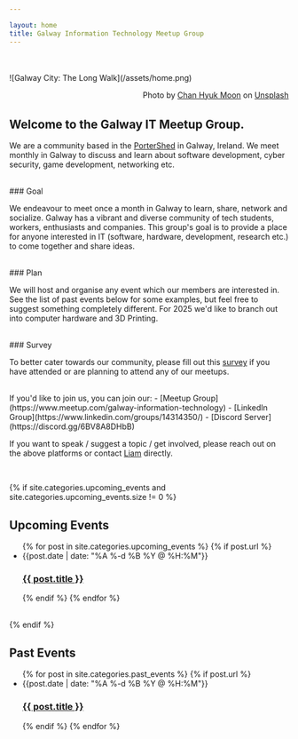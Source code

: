 ```yaml
---

layout: home
title: Galway Information Technology Meetup Group
---
```


<br/>
<br/>
![Galway City: The Long Walk](/assets/home.png)
<p style="float:right;">Photo by <a href="https://unsplash.com/@mch1565?utm_content=creditCopyText&utm_medium=referral&utm_source=unsplash" target="_blank">Chan Hyuk Moon</a> on <a href="https://unsplash.com/photos/white-and-brown-concrete-building-beside-body-of-water-during-daytime-B0eewq7EbVY?utm_content=creditCopyText&utm_medium=referral&utm_source=unsplash" target="_blank">Unsplash</a></p>

<br/>
<br/>
<br/>

## Welcome to the Galway IT Meetup Group.

We are a community based in the [PorterShed](https://portershed.com/) in Galway, Ireland. We meet monthly in Galway to discuss and learn about software development, cyber security, game development, networking etc. 

<br/>
### Goal

We endeavour to meet once a month in Galway to learn, share, network and socialize. Galway has a vibrant and diverse community of tech students, workers, enthusiasts and companies. This group's goal is to provide a place for anyone interested in IT (software, hardware, development, research etc.) to come together and share ideas.

<br/>
### Plan

We will host and organise any event which our members are interested in. See the list of past events below for some examples, but feel free to suggest something completely different. For 2025 we'd like to branch out into computer hardware and 3D Printing.

<br/>
### Survey

To better cater towards our community, please fill out this [survey](https://forms.gle/FXhGsr7U3yEpZkMR9) if you have attended or are planning to attend any of our meetups.

<br/>
If you'd like to join us, you can join our: 
- [Meetup Group](https://www.meetup.com/galway-information-technology)
- [LinkedIn Group](https://www.linkedin.com/groups/14314350/)
- [Discord Server](https://discord.gg/6BV8A8DHbB)

If you want to speak / suggest a topic / get involved, please reach out on the above platforms or contact [Liam](https://www.linkedin.com/in/liamkrewer/) directly.

<br/>


{% if site.categories.upcoming_events and site.categories.upcoming_events.size != 0 %}
## Upcoming Events
<ul class="post-list">
{% for post in site.categories.upcoming_events %}
{% if post.url %}
<li>
    <span class="post-meta">{{post.date | date: "%A %-d %B %Y @ %H:%M"}}</span>
    <h3>
        <a class="post-link" href="{{ post.url }}">{{ post.title }}</a>
    </h3>
</li>
{% endif %}
{% endfor %}
</ul>
<br/>
{% endif %}

## Past Events

<ul class="post-list">
{% for post in site.categories.past_events %}
{% if post.url %}
<li>
    <span class="post-meta">{{post.date | date: "%A %-d %B %Y @ %H:%M"}}</span>
    <h3>
        <a class="post-link" href="{{ post.url }}">{{ post.title }}</a>
    </h3>
</li>
{% endif %}
{% endfor %}
</ul>
<br/>